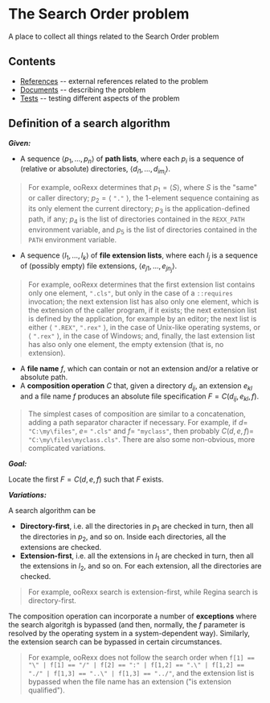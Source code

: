 # The Search Order problem

A place to collect all things related to the Search Order problem

## Contents

* [References](references/README.md) -- external references related to the problem
* [Documents](documents/README.md) -- describing the problem
* [Tests](tests/README.md) -- testing different aspects of the problem

## Definition of a search algorithm

***Given:*** 

* A sequence $\langle p_1, \dots, p_n \rangle$ of **path lists**, where each $p_i$ is a sequence of (relative or absolute) directories, $\langle d_{i1}, \dots, d_{im_{i}}\rangle$.

>For example, ooRexx determines that $p_1 = \langle S \rangle$, where $S$ is the "same" or caller directory; $p_2 = \langle$ `"."` $\rangle$, the 1-element sequence containing as its only element the current directory; $p_3$ is the application-defined path, if any; $p_4$ is the list of directories contained in the `REXX_PATH` environment variable, and $p_5$ is the list of directories contained in the `PATH` environment variable.

* A sequence $\langle l_1, \dots, l_k \rangle$ of **file extension lists**, where each $l_j$ is a sequence of (possibly empty) file extensions, $\langle e_{j1}, \dots, e_{jn_{j}}\rangle$.

>For example, ooRexx determines that the first extension list contains only one element, `".cls"`, but only in the case of a `::requires` invocation; the next extension list has also only one element, which is the extension of the caller program, if it exists; the next extension list is defined by the application, for example by an editor; the next list is either $\langle$ `".REX"`, `".rex"` $\rangle$, in the case of Unix-like operating systems, or $\langle$ `".rex"` $\rangle$, in the case of Windows; and, finally, the last extension list has also only one element, the empty extension (that is, no extension).

* A **file name** $f$, which can contain or not an extension and/or a relative or absolute path.
* A **composition operation** $C$ that, given a directory $d_{ij}$, an extension $e_{kl}$ and a file name $f$ produces an absolute file specification $F = C(d_{ij},e_{kl},f)$.

>The simplest cases of composition are similar to a concatenation, adding a path separator character if necessary. For example, if $d=$ `"C:\my\files"`, $e =$ `".cls"` and $f=$ `"myclass"`, then probably $C(d,e,f) =$ `"C:\my\files\myclass.cls"`. There are also some non-obvious, more complicated variations.

***Goal:***

Locate the first $F = C(d,e,f)$ such that $F$ exists.

***Variations:***

A search algorithm can be

* **Directory-first**, i.e. all the directories in $p_1$ are checked in turn, then all the directories in $p_2$, and so on. Inside each directories, all the extensions are checked.
* **Extension-first**, i.e. all the extensions in $l_1$ are checked in turn, then all the extensions in $l_2$, and so on. For each extension, all the directories are checked.

>For example, ooRexx search is extension-first, while Regina search is directory-first.

The composition operation can incorporate a number of **exceptions** where the search algoritgh is bypassed (and then, normally, the $f$ parameter is resolved by the operating system in a system-dependent way). Similarly, the extension search can be bypassed in certain circumstances.

>For example, ooRexx does not follow the search order when `f[1] == "\" | f[1] == "/" | f[2] == ":" | f[1,2] == ".\" | f[1,2] == "./" | f[1,3] == "..\" | f[1,3] == "../"`, and the extension list is bypassed when the file name has an extension ("is extension qualified").
